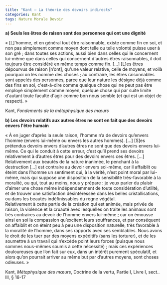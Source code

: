 ```yaml
---
title: "Kant – La théorie des devoirs indirects"
categories: Kant
tags: Nature Morale Devoir
---
```


**a) Seuls les êtres de raison sont des personnes qui ont une dignité**

« [L]’homme, et en général tout être raisonnable, existe comme fin en soi, et non pas simplement comme moyen dont telle ou telle volonté puisse user à son gré ; dans toutes ses actions, aussi bien dans celles qui le concernent lui-même que dans celles qui concernent d'autres êtres raisonnables, il doit toujours être considéré en même temps comme fin. […] [L]es êtres dépourvus de raison [n’ont], qu'une valeur relative, celle de moyens, et voilà pourquoi on les nomme des choses ; au contraire, les êtres raisonnables sont appelés des personnes, parce que leur nature les désigne déjà comme des fins en soi, c'est-à-dire comme quelque chose qui ne peut pas être employé simplement comme moyen, quelque chose qui par suite limite d'autant toute faculté d'agir comme bon nous semble (et qui est un objet de respect). »

Kant, _Fondements de la métaphysique des mœurs_

**b) Les devoirs relatifs aux autres êtres ne sont en fait que des devoirs envers l'être humain**

« À en juger d’après la seule raison, l’homme n’a de devoirs qu’envers l’homme (envers lui-même ou envers les autres hommes). […]  [S]es prétendus devoirs envers d’autres êtres ne sont que des devoirs envers lui-même. Ce qui le conduit à cette erreur, c’est qu’il prend ses devoirs relativement à d’autres êtres pour des devoirs envers ces êtres. […]  
Relativement aux beautés de la nature inanimée, le penchant à la destruction […] est contraire au devoir envers soi-même, car il affaiblit ou éteint dans l’homme un sentiment qui, à la vérité, n’est point moral par lui-même, mais qui suppose une disposition de la sensibilité très-favorable à la moralité, ou qui, tout au moins, nous y prépare : je veux parler du plaisir d’aimer une chose même indépendamment de toute considération d’utilité, et de trouver une satisfaction désintéressée dans les belles cristallisations, ou dans les beautés indéfinissables du règne végétal.  
Relativement à cette partie de la création qui est animée, mais privée de raison, la violence et la cruauté avec lesquelles on traite les animaux sont très contraires au devoir de l’homme envers lui-même ; car on émousse ainsi en soi la compassion qu’excitent leurs souffrances, et par conséquent on affaiblit et on éteint peu à peu une disposition naturelle, très favorable à la moralité de l’homme, dans ses rapports avec ses semblables. Nous avons le droit de les tuer par des moyens expéditifs (sans les torturer), et de les soumettre à un travail qui n’excède point leurs forces (puisque nous sommes nous-mêmes soumis à cette nécessité) ; mais ces expériences douloureuses que l’on fait sur eux, dans un intérêt purement spéculatif, et alors qu’on pourrait arriver au même but par d’autres moyens, sont choses odieuses. »

Kant, _Métaphysique des mœurs_, Doctrine de la vertu, Partie I, Livre I, sect.. III, § 16-17
